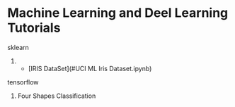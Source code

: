 # Machine Learning and Deel Learning Tutorials

sklearn
1. * [IRIS DataSet](#UCI ML Iris Dataset.ipynb)

tensorflow
1. Four Shapes Classification

